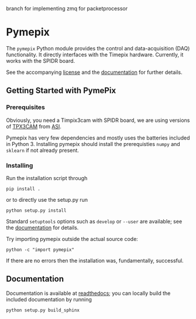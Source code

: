 branch for implementing zmq for packetprocessor

# Pymepix

The `pymepix` Python module provides the control and data-acquisition (DAQ) functionality. It
directly interfaces with the Timepix hardware. Currently, it works with the SPIDR board.

See the accompanying [license](./LICENSE.md) and the [documentation](#documentation) for further
details.


## Getting Started with PymePix
### Prerequisites

Obviously, you need a Timpix3cam with SPIDR board, we are using versions of
[TPX3CAM](https://www.amscins.com/tpx3cam/) from [ASI](https://www.amscins.com).

Pymepix has very few dependencies and mostly uses the batteries included in Python 3. Installing
pymepix should install the prerequisties `numpy` and `sklearn` if not already present.


### Installing

Run the installation script through
```
pip install .
```
or to directly use the setup.py run
```
python setup.py install
```
Standard `setuptools` options such as `develop` or `--user` are available; see the
[documentation](#documentation) for details.

Try importing pymepix outside the actual source code:
```
python -c "import pymepix"
```
If there are no errors then the installation was, fundamentally, successful.


## Documentation

Documentation is available at [readthedocs](https://pymepix.readthedocs.io); you can locally build
the included documentation by running

```
python setup.py build_sphinx
```



<!-- Put Emacs local variables into HTML comment
Local Variables:
coding: utf-8
fill-column: 100
End:
-->
